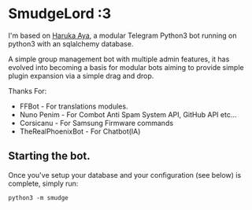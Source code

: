 # SmudgeLord :3
I'm based on [Haruka Aya](https://t.me/HarukaAyaBot), a modular Telegram Python3 bot running on python3 with an sqlalchemy database.

A simple group management bot with multiple admin features, it has evolved into becoming a basis for modular
bots aiming to provide simple plugin expansion via a simple drag and drop.

Thanks For:
- FFBot - For translations modules.
- Nuno Penim - For Combot Anti Spam System API, GitHub API etc...
- Corsicanu - For Samsung Firmware commands
- TheRealPhoenixBot - For Chatbot(IA)

## Starting the bot.

Once you've setup your database and your configuration (see below) is complete, simply run:

`python3 -m smudge`
